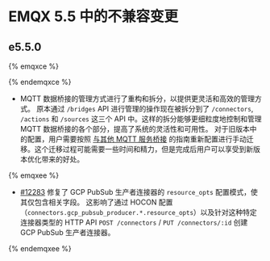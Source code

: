 # EMQX 5.5 中的不兼容变更

## e5.5.0

{% emqxce %}

{% endemqxce %}

-  MQTT 数据桥接的管理方式进行了重构和拆分，以提供更灵活和高效的管理方式。
  原本通过 `/bridges` API 进行管理的操作现在被拆分到了 `/connectors`, `/actions` 和 `/sources` 这三个 API 中。这样的拆分能够更细粒度地控制和管理 MQTT 数据桥接的各个部分，提高了系统的灵活性和可用性。
  对于旧版本中的配置，用户需要按照 [与其他 MQTT 服务桥接](../data-integration/data-bridge-mqtt.md) 的指南重新配置进行手动迁移。这个迁移过程可能需要一些时间和精力，但是完成后用户可以享受到新版本优化带来的好处。

{% emqxee %}

- [#12283](https://github.com/emqx/emqx/pull/12283) 修复了 GCP PubSub 生产者连接器的 `resource_opts` 配置模式，使其仅包含相关字段。 这影响了通过 HOCON 配置（`connectors.gcp_pubsub_producer.*.resource_opts`）以及针对这种特定连接器类型的 HTTP API `POST /connectors` / `PUT /connectors/:id` 创建 GCP PubSub 生产者连接器。

{% endemqxee %}

